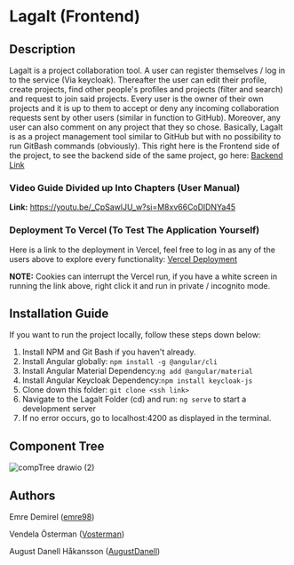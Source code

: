 # Lagalt (Frontend)
## Description
Lagalt is a project collaboration tool. A user can register themselves / log in to the service (Via keycloak). Thereafter the user can edit their profile, create projects, find other people's profiles and projects (filter and search) and request to join said projects. Every user is the owner of their own projects and it is up to them to accept or deny any incoming collaboration requests sent by other users (similar in function to GitHub). Moreover, any user can also comment on any project that they so chose. Basically, Lagalt is as a project management tool similar to GitHub but with no possibility to run GitBash commands (obviously). This right here is the Frontend side of the project, to see the backend side of the same project, go here: [Backend Link](https://github.com/98emre/Lagalt-Backend) 

### Video Guide Divided up Into Chapters (User Manual)
**Link:** https://youtu.be/_CpSawlJU_w?si=M8xv66CoDlDNYa45

### Deployment To Vercel (To Test The Application Yourself)
Here is a link to the deployment in Vercel, feel free to log in as any of the users above to explore every functionality: [Vercel Deployment](https://lagat-frontend.vercel.app/)

**NOTE:** Cookies can interrupt the Vercel run, if you have a white screen in running the link above, right click it and run in private / incognito mode. 

## Installation Guide
If you want to run the project locally, follow these steps down below:
1. Install NPM and Git Bash if you haven't already.
2. Install Angular globally: ```npm install -g @angular/cli```
3. Install Angular Material Dependency:```ng add @angular/material```
4. Install Angular Keycloak Dependency:```npm install keycloak-js```
5. Clone down this folder: ```git clone <ssh link>```
6. Navigate to the Lagalt Folder (cd) and run: ```ng serve```  to start a development server 
7. If no error occurs, go to localhost:4200 as displayed in the terminal. 

## Component Tree
![compTree drawio (2)](https://github.com/AugustDanell/Lagalt-Frontend/assets/70810124/93ae1339-89f0-457f-97ca-7a8011777453)



## Authors
Emre Demirel ([emre98](https://github.com/98emre))

Vendela Österman ([Vosterman](https://github.com/Vendelaosterman))

August Danell Håkansson ([AugustDanell](https://github.com/AugustDanell))
